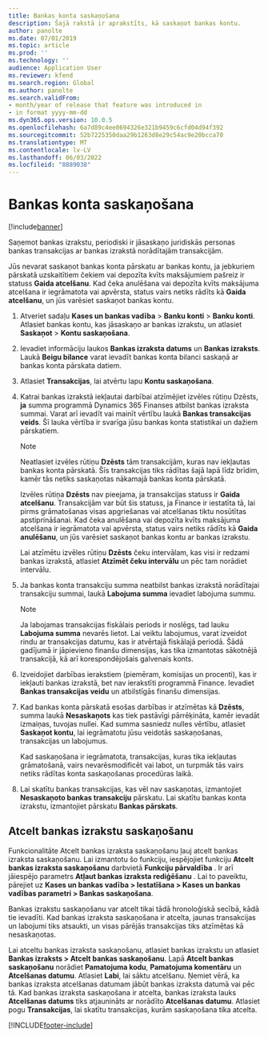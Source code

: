 ```yaml
---
title: Bankas konta saskaņošana
description: Šajā rakstā ir aprakstīts, kā saskaņot bankas kontu.
author: panolte
ms.date: 07/01/2019
ms.topic: article
ms.prod: ''
ms.technology: ''
audience: Application User
ms.reviewer: kfend
ms.search.region: Global
ms.author: panolte
ms.search.validFrom:
- month/year of release that feature was introduced in
- in format yyyy-mm-dd
ms.dyn365.ops.version: 10.0.5
ms.openlocfilehash: 6a7d89c4ee0694326e321b9459c6cfd04d94f392
ms.sourcegitcommit: 52b7225350daa29b1263d8e29c54ac9e20bcca70
ms.translationtype: MT
ms.contentlocale: lv-LV
ms.lasthandoff: 06/03/2022
ms.locfileid: "8889038"
---
```

# <a name="reconcile-a-bank-account"></a>Bankas konta saskaņošana

[!include[banner](../includes/banner.md)]

Saņemot bankas izrakstu, periodiski ir jāsaskaņo juridiskās personas bankas transakcijas ar bankas izrakstā norādītajām transakcijām.

Jūs nevarat saskaņot bankas konta pārskatu ar bankas kontu, ja jebkuriem pārskatā uzskaitītiem čekiem vai depozīta kvīts maksājumiem pašreiz ir statuss **Gaida atcelšanu**. Kad čeka anulēšana vai depozīta kvīts maksājuma atcelšana ir iegrāmatota vai apvērsta, status vairs netiks rādīts kā **Gaida atcelšanu**, un jūs varēsiet saskaņot bankas kontu.

1.  Atveriet sadaļu **Kases un bankas vadība** \> **Banku konti** \> **Banku konti**. Atlasiet bankas kontu, kas jāsaskaņo ar bankas izrakstu, un atlasiet **Saskaņot** > **Kontu saskaņošana**.

2.  Ievadiet informāciju laukos **Bankas izraksta datums** un **Bankas izraksts**. Laukā **Beigu bilance** varat ievadīt bankas konta bilanci saskaņā ar bankas konta pārskata datiem.

3.  Atlasiet **Transakcijas**, lai atvērtu lapu **Kontu saskaņošana**.

4.  Katrai bankas izrakstā iekļautai darbībai atzīmējiet izvēles rūtiņu Dzēsts, **ja** summa programmā Dynamics 365 Finanses atbilst bankas izraksta summai. Varat arī ievadīt vai mainīt vērtību laukā **Bankas transakcijas veids**. Šī lauka vērtība ir svarīga jūsu bankas konta statistikai un dažiem pārskatiem.
    

    > [!NOTE]
    > <P>Neatlasiet izvēles rūtiņu <STRONG>Dzēsts</STRONG> tām transakcijām, kuras nav iekļautas bankas konta pārskatā. Šīs transakcijas tiks rādītas šajā lapā līdz brīdim, kamēr tās netiks saskaņotas nākamajā bankas konta pārskatā.</P>
    > <P>Izvēles rūtiņa <STRONG>Dzēsts</STRONG> nav pieejama, ja transakcijas statuss ir <STRONG>Gaida atcelšanu</STRONG>. Transakcijām var būt šis statuss, ja Finance ir iestatīta tā, lai pirms grāmatošanas visas apgriešanas vai atcelšanas tiktu nosūtītas apstiprināšanai. Kad čeka anulēšana vai depozīta kvīts maksājuma atcelšana ir iegrāmatota vai apvērsta, status vairs netiks rādīts kā <STRONG>Gaida anulēšanu</STRONG>, un jūs varēsiet saskaņot bankas kontu ar bankas izrakstu.</P>

    
    Lai atzīmētu izvēles rūtiņu **Dzēsts** čeku intervālam, kas visi ir redzami bankas izrakstā, atlasiet **Atzīmēt čeku intervālu** un pēc tam norādiet intervālu.

5.  Ja bankas konta transakciju summa neatbilst bankas izrakstā norādītajai transakciju summai, laukā **Labojuma summa** ievadiet labojuma summu.
    

    > [!NOTE]
    > <P>Ja labojamas transakcijas fiskālais periods ir noslēgs, tad lauku <STRONG>Labojuma summa</STRONG> nevarēs lietot. Lai veiktu labojumus, varat izveidot rindu ar transakcijas datumu, kas ir atvērtajā fiskālajā periodā. Šādā gadījumā ir jāpievieno finanšu dimensijas, kas tika izmantotas sākotnējā transakcijā, kā arī korespondējošais galvenais konts.</P>



6.  Izveidojiet darbības ierakstiem (piemēram, komisijas un procenti), kas ir iekļauti bankas izrakstā, bet nav ierakstīti programmā Finance. Ievadiet **Bankas transakcijas veidu** un atbilstīgās finanšu dimensijas.

7.  Kad bankas konta pārskatā esošas darbības ir atzīmētas kā **Dzēsts**, summa laukā **Nesaskaņots** kas tiek pastāvīgi pārrēķināta, kamēr ievadāt izmaiņas, tuvojas nullei. Kad summa sasniedz nulles vērtību, atlasiet **Saskaņot kontu**, lai iegrāmatotu jūsu veidotās saskaņošanas, transakcijas un labojumus.
    
    Kad saskaņošana ir iegrāmatota, transakcijas, kuras tika iekļautas grāmatošanā, vairs nevarēsmodificēt vai labot, un turpmāk tās vairs netiks rādītas konta saskaņošanas procedūras laikā.

8.  Lai skatītu bankas transakcijas, kas vēl nav saskaņotas, izmantojiet **Nesaskaņoto bankas transakciju** pārskatu. Lai skatītu bankas konta izrakstu, izmantojiet pārskatu **Bankas pārskats**.

## <a name="cancel-bank-statement-reconciliation"></a>Atcelt bankas izrakstu saskaņošanu 

Funkcionalitāte Atcelt bankas izraksta saskaņošanu ļauj atcelt bankas izraksta saskaņošanu. Lai izmantotu šo funkciju, iespējojiet funkciju **Atcelt bankas izraksta saskaņošanu** darbvietā **Funkciju pārvaldība** . Ir arī jāiespējo parametrs **Atļaut bankas izraksta rediģēšanu** . Lai to paveiktu, pārejiet uz **Kases un bankas vadība > Iestatīšana > Kases un bankas vadības parametri > Bankas saskaņošana**.
 
Bankas izrakstu saskaņošanu var atcelt tikai tādā hronoloģiskā secībā, kādā tie ievadīti. Kad bankas izraksta saskaņošana ir atcelta, jaunas transakcijas un labojumi tiks atsaukti, un visas pārējās transakcijas tiks atzīmētas kā nesaskaņotas.
 
Lai atceltu bankas izraksta saskaņošanu, atlasiet bankas izrakstu un atlasiet **Bankas izraksts > Atcelt bankas saskaņošanu**. Lapā **Atcelt bankas saskaņošanu** norādiet **Pamatojuma kodu**, **Pamatojuma komentāru** un **Atcelšanas datumu**. Atlasiet **Labi**, lai sāktu atcelšanu. Ņemiet vērā, ka bankas izraksta atcelšanas datumam jābūt bankas izraksta datumā vai pēc tā. Kad bankas izraksta saskaņošana ir atcelta, bankas izraksta lauks **Atcelšanas datums** tiks atjaunināts ar norādīto **Atcelšanas datumu**. Atlasiet pogu **Transakcijas**, lai skatītu transakcijas, kurām saskaņošana tika atcelta.


[!INCLUDE[footer-include](../../includes/footer-banner.md)]
